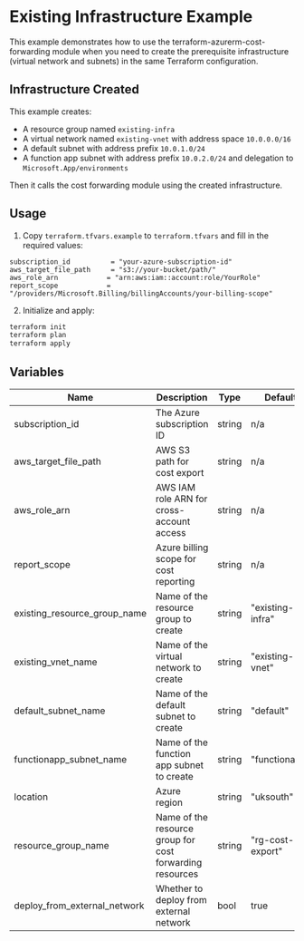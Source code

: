 # Existing Infrastructure Example

This example demonstrates how to use the terraform-azurerm-cost-forwarding module when you need to create the prerequisite infrastructure (virtual network and subnets) in the same Terraform configuration.

## Infrastructure Created

This example creates:

- A resource group named `existing-infra`
- A virtual network named `existing-vnet` with address space `10.0.0.0/16`
- A default subnet with address prefix `10.0.1.0/24`
- A function app subnet with address prefix `10.0.2.0/24` and delegation to `Microsoft.App/environments`

Then it calls the cost forwarding module using the created infrastructure.

## Usage

1. Copy `terraform.tfvars.example` to `terraform.tfvars` and fill in the required values:

```hcl
subscription_id          = "your-azure-subscription-id"
aws_target_file_path     = "s3://your-bucket/path/"
aws_role_arn            = "arn:aws:iam::account:role/YourRole"
report_scope            = "/providers/Microsoft.Billing/billingAccounts/your-billing-scope"
```

2. Initialize and apply:

```bash
terraform init
terraform plan
terraform apply
```

## Variables

| Name | Description | Type | Default | Required |
|------|-------------|------|---------|----------|
| subscription_id | The Azure subscription ID | string | n/a | yes |
| aws_target_file_path | AWS S3 path for cost export | string | n/a | yes |
| aws_role_arn | AWS IAM role ARN for cross-account access | string | n/a | yes |
| report_scope | Azure billing scope for cost reporting | string | n/a | yes |
| existing_resource_group_name | Name of the resource group to create | string | "existing-infra" | no |
| existing_vnet_name | Name of the virtual network to create | string | "existing-vnet" | no |
| default_subnet_name | Name of the default subnet to create | string | "default" | no |
| functionapp_subnet_name | Name of the function app subnet to create | string | "functionapp" | no |
| location | Azure region | string | "uksouth" | no |
| resource_group_name | Name of the resource group for cost forwarding resources | string | "rg-cost-export" | no |
| deploy_from_external_network | Whether to deploy from external network | bool | true | no |